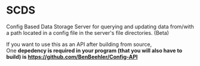 # SCDS
Config Based Data Storage Server for querying and updating data from/with a path located in a config file in the server's file directories. (Beta)

If you want to use this as an API after building from source,<br>
One <strong>depedency is required in your program<strong> (that you will also have to build) is https://github.com/BenBeehler/Config-API
